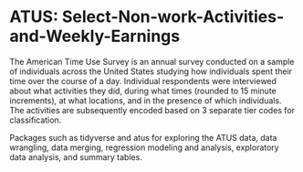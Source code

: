 # ATUS: Select-Non-work-Activities-and-Weekly-Earnings
 
The American Time Use Survey is an annual survey conducted on a sample of individuals across the United States studying how individuals spent their time over the course of a day. Individual respondents were interviewed about what activities they did, during what times (rounded to 15 minute increments), at what locations, and in the presence of which individuals. The activities are subsequently encoded based on 3 separate tier codes for classification.

Packages such as tidyverse and atus for exploring the ATUS data, data wrangling, data merging, regression modeling and analysis, exploratory data analysis, and summary tables. 

